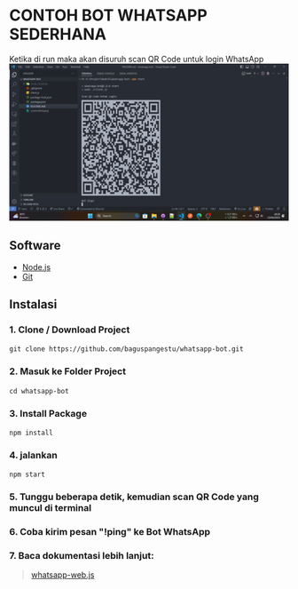 # CONTOH BOT WHATSAPP SEDERHANA

Ketika di run maka akan disuruh scan QR Code untuk login WhatsApp
![Screenshot](screenshot.png)

## Software

- [Node.js](https://nodejs.org/en)
- [Git](https://git-scm.com)

## Instalasi

### 1. Clone / Download Project

```
git clone https://github.com/baguspangestu/whatsapp-bot.git
```

### 2. Masuk ke Folder Project

```
cd whatsapp-bot
```

### 3. Install Package

```
npm install
```

### 4. jalankan

```
npm start
```

### 5. Tunggu beberapa detik, kemudian scan QR Code yang muncul di terminal

### 6. Coba kirim pesan "!ping" ke Bot WhatsApp

### 7. Baca dokumentasi lebih lanjut:

> [whatsapp-web.js](https://docs.wwebjs.dev)
